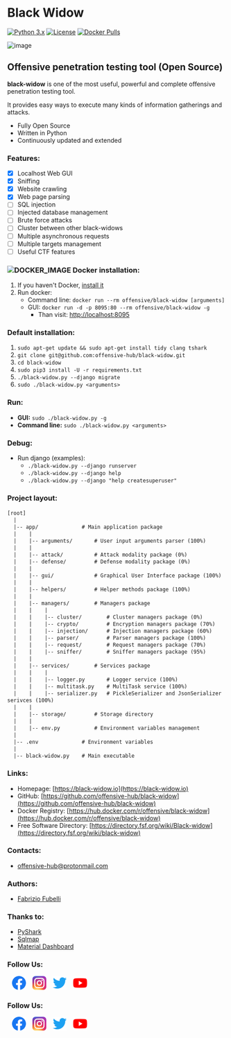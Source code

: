 # Black Widow

[![Python 3.x](https://img.shields.io/badge/python-3.x-yellow.svg)](https://www.python.org/) [![License](https://img.shields.io/badge/license-GPLv3-red.svg)](https://raw.githubusercontent.com/FabrizioFubelli/black-widow/master/LICENSE) [![Docker Pulls](https://img.shields.io/docker/pulls/offensive/black-widow.svg)](https://hub.docker.com/r/offensive/black-widow) 

![image](https://raw.githubusercontent.com/offensive-hub/black-widow/master/resources/black-widow-img.png)

## Offensive penetration testing tool \(Open Source\)

**black-widow** is one of the most useful, powerful and complete offensive penetration testing tool.

It provides easy ways to execute many kinds of information gatherings and attacks.

* Fully Open Source
* Written in Python
* Continuously updated and extended

### Features:

* [x] Localhost Web GUI
* [x] Sniffing
* [x] Website crawling
* [x] Web page parsing
* [ ] SQL injection
* [ ] Injected database management
* [ ] Brute force attacks
* [ ] Cluster between other black-widows
* [ ] Multiple asynchronous requests
* [ ] Multiple targets management
* [ ] Useful CTF features

### ![DOCKER\_IMAGE](https://docs.docker.com/favicons/docs@2x.ico) Docker installation:

1. If you haven't Docker, [install it](https://docs.docker.com/install/linux/docker-ce/ubuntu)
2. Run docker:
   * Command line: `docker run --rm offensive/black-widow [arguments]`
   * GUI: `docker run -d -p 8095:80 --rm offensive/black-widow -g`
     * Than visit: [http://localhost:8095](http://localhost:8095/)

### Default installation:

1. `sudo apt-get update && sudo apt-get install tidy clang tshark`
2. `git clone git@github.com:offensive-hub/black-widow.git`
3. `cd black-widow`
4. `sudo pip3 install -U -r requirements.txt`
5. `./black-widow.py --django migrate`
6. `sudo ./black-widow.py <arguments>`

### Run:

* **GUI:** `sudo ./black-widow.py -g`
* **Command line:** `sudo ./black-widow.py <arguments>`

### Debug:

* Run django \(examples\):
  * `./black-widow.py --django runserver`
  * `./black-widow.py --django help`
  * `./black-widow.py --django "help createsuperuser"`

### Project layout:

```text
[root]
  |
  |-- app/              # Main application package
  |    |
  |    |-- arguments/       # User input arguments parser (100%)
  |    |
  |    |-- attack/          # Attack modality package (0%)
  |    |-- defense/         # Defense modality package (0%)
  |    |
  |    |-- gui/             # Graphical User Interface package (100%)
  |    |
  |    |-- helpers/         # Helper methods package (100%)
  |    |
  |    |-- managers/        # Managers package
  |    |    |
  |    |    |-- cluster/        # Cluster managers package (0%)
  |    |    |-- crypto/         # Encryption managers package (70%)
  |    |    |-- injection/      # Injection managers package (60%)
  |    |    |-- parser/         # Parser managers package (100%)
  |    |    |-- request/        # Request managers package (70%)
  |    |    |-- sniffer/        # Sniffer managers package (95%)
  |    |
  |    |-- services/        # Services package
  |    |    |
  |    |    |-- logger.py       # Logger service (100%)
  |    |    |-- multitask.py    # MultiTask service (100%)
  |    |    |-- serializer.py   # PickleSerializer and JsonSerializer serivces (100%)
  |    |
  |    |-- storage/         # Storage directory
  |    |
  |    |-- env.py           # Environment variables management
  |
  |-- .env              # Environment variables
  |
  |-- black-widow.py    # Main executable
```

### Links:

* Homepage: [https://black-widow.io](https://black-widow.io)
* GitHub: [https://github.com/offensive-hub/black-widow](https://github.com/offensive-hub/black-widow)
* Docker Registry: [https://hub.docker.com/r/offensive/black-widow](https://hub.docker.com/r/offensive/black-widow)
* Free Software Directory: [https://directory.fsf.org/wiki/Black-widow](https://directory.fsf.org/wiki/black-widow)

### Contacts:

* [offensive-hub@protonmail.com](mailto:offensive-hub@protonmail.com)

### Authors:

* [Fabrizio Fubelli](https://fabrizio.fubelli.org)

### Thanks to:

* [PyShark](https://github.com/KimiNewt/pyshark)
* [Sqlmap](https://github.com/sqlmapproject/sqlmap)
* [Material Dashboard](https://github.com/creativetimofficial/material-dashboard)

### Follow Us:
&ensp;
[![Python 3.x](resources/social/facebook-icon.png)](https://www.facebook.com/offensive.black.widow) 
&ensp;
[![Python 3.x](resources/social/instagram-icon.png)](https://www.instagram.com/8l4ck_w1d0w) 
&ensp;
[![Python 3.x](resources/social/twitter-icon.png)](https://twitter.com/Offensive_Hub) 
&ensp;
[![Python 3.x](resources/social/youtube-icon.png)](https://www.youtube.com/playlist?list=PLUrUcT-zI_BfkAagJ5eAgOW8TcVYY5gB6&fbclid=IwAR1hWrMt1vchrDTr8MbAyrOk3l2KZ09uogc8tl38D052w3F1bSk5HyVXn-8) 

### Follow Us:
&ensp;
[![Python 3.x](resources/social/facebook-icon.png)](https://www.facebook.com/offensive.black.widow) 
&ensp;
[![Python 3.x](resources/social/instagram-icon.png)](https://www.instagram.com/8l4ck_w1d0w) 
&ensp;
[![Python 3.x](resources/social/twitter-icon.png)](https://twitter.com/Offensive_Hub) 
&ensp;
[![Python 3.x](resources/social/youtube-icon.png)](https://www.youtube.com/playlist?list=PLUrUcT-zI_BfkAagJ5eAgOW8TcVYY5gB6&fbclid=IwAR1hWrMt1vchrDTr8MbAyrOk3l2KZ09uogc8tl38D052w3F1bSk5HyVXn-8) 
